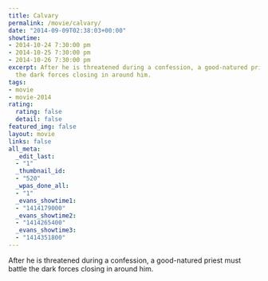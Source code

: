 ```yaml
---
title: Calvary
permalink: /movie/calvary/
date: "2014-09-09T02:38:03+00:00"
showtime:
- 2014-10-24 7:30:00 pm
- 2014-10-25 7:30:00 pm
- 2014-10-26 7:30:00 pm
excerpt: After he is threatened during a confession, a good-natured priest must battle
  the dark forces closing in around him.
tags:
- movie
- movie-2014
rating:
  rating: false
  detail: false
featured_img: false
layout: movie
links: false
all_meta:
  _edit_last:
  - "1"
  _thumbnail_id:
  - "520"
  _wpas_done_all:
  - "1"
  _evans_showtime1:
  - "1414179000"
  _evans_showtime2:
  - "1414265400"
  _evans_showtime3:
  - "1414351800"
---
```


After he is threatened during a confession, a good-natured priest must battle the dark forces closing in around him.